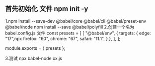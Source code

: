 ## 首先初始化 文件  npm init -y
1.npm install --save-dev @babel/core @babel/cli @babel/preset-env @babel/node 
npm install --save @babel/polyfill
2.创建一个名为babel.config.js 文件
   const presets = [
    [
      "@babel/env",
      {
        targets: {
          edge: "17",npx 
          firefox: "60",
          chrome: "67",
          safari: "11.1",
        }
      },
    ],
  ];
  
  module.exports = { presets };

3.测试  npx babel-node xx.js